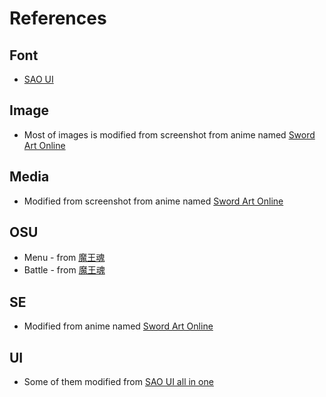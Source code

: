 # References

## Font

- [SAO UI](https://www.deviantart.com/darkblackswords/art/Sword-Art-Online-Font-342305125)

## Image

- Most of images is modified from screenshot from anime named [Sword Art Online](https://ani.gamer.com.tw/animeVideo.php?sn=926)

## Media

- Modified from screenshot from anime named [Sword Art Online](https://ani.gamer.com.tw/animeVideo.php?sn=926)

## OSU

- Menu - from [魔王魂](https://maou.audio/bgm_fantasy06/)
- Battle - from [魔王魂](https://maou.audio/bgm_fantasy11/)

## SE

- Modified from anime named [Sword Art Online](https://ani.gamer.com.tw/animeVideo.php?sn=926)

## UI

- Some of them modified from [SAO UI all in one](https://www.deviantart.com/darkblackswords/art/Sword-Art-Online-Vector-Graphics-All-in-one-467548908)